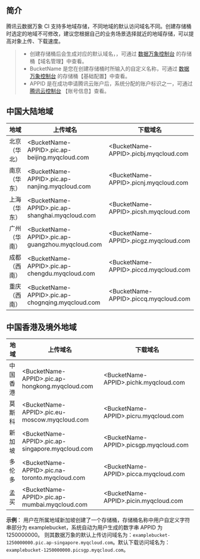## 简介

腾讯云数据万象 CI 支持多地域存储，不同地域的默认访问域名不同。创建存储桶时选定的地域不可修改，建议您根据自己的业务场景选择就近的地域存储，可以提高对象上传、下载速度。


>
> - 创建存储桶后会生成对应的默认域名，，可通过 [数据万象控制台](https://console.cloud.tencent.com/ci) 的存储桶【域名管理】中查看。
> - BucketName 是您在创建存储桶时所输入的自定义名称，可通过 [数据万象控制台](https://console.cloud.tencent.com/ci)  的存储桶【基础配置】中查看。
> - APPID 是在成功申请腾讯云账户后，系统分配的账户标识之一，可通过 [腾讯云控制台](https://console.cloud.tencent.com/) 【账号信息】查看。


## 中国大陆地域
| 地域         | 上传域名                                               | 下载域名                                     |
| ------------ | ------------------------------------------------------ | -------------------------------------------- |
| 北京（华北） | &lt;BucketName-APPID&gt;.pic.ap-beijing.myqcloud.com   | &lt;BucketName-APPID&gt;.picbj.myqcloud.com  |
|南京（华东）| &lt;BucketName-APPID&gt;.pic.ap-nanjing.myqcloud.com   | &lt;BucketName-APPID&gt;.picnj.myqcloud.com  |
| 上海（华东） | &lt;BucketName-APPID&gt;.pic.ap-shanghai.myqcloud.com  | &lt;BucketName-APPID&gt;.picsh.myqcloud.com  |
| 广州（华南） | &lt;BucketName-APPID&gt;.pic.ap-guangzhou.myqcloud.com | &lt;BucketName-APPID&gt;.picgz.myqcloud.com  |
| 成都（西南） | &lt;BucketName-APPID&gt;.pic.ap-chengdu.myqcloud.com   | &lt;BucketName-APPID&gt;.piccd.myqcloud.com  |
| 重庆（西南） | &lt;BucketName-APPID&gt;.pic.ap-chognqing.myqcloud.com   | &lt;BucketName-APPID&gt;.piccq.myqcloud.com  |

## 中国香港及境外地域
| 地域         | 上传域名                                               | 下载域名                                     |
| ------------ | ------------------------------------------------------ | -------------------------------------------- |
| 中国香港  	|&lt;BucketName-APPID&gt;.pic.ap-hongkong.myqcloud.com  | &lt;BucketName-APPID&gt;.pichk.myqcloud.com  |
| 莫斯科       | &lt;BucketName-APPID&gt;.pic.eu-moscow.myqcloud.com    | &lt;BucketName-APPID&gt;.picru.myqcloud.com  |
| 新加坡       | &lt;BucketName-APPID&gt;.pic.ap-singapore.myqcloud.com | &lt;BucketName-APPID&gt;.picsgp.myqcloud.com |
| 多伦多       | &lt;BucketName-APPID&gt;.pic.na-toronto.myqcloud.com   | &lt;BucketName-APPID&gt;.picca.myqcloud.com  |
| 孟买          | &lt;BucketName-APPID&gt;.pic.ap-mumbai.myqcloud.com    | &lt;BucketName-APPID&gt;.picin.myqcloud.com  |

**示例**：
用户在所属地域新加坡创建了一个存储桶，存储桶名称中用户自定义字符串部分为 examplebucket，系统自动为用户生成的数字串 APPID 为 1250000000。
则其数据万象的默认上传访问域名为：`examplebucket-1250000000.pic.ap-singapore.myqcloud.com`。默认下载访问域名为：`examplebucket-1250000000.picsgp.myqcloud.com`。
